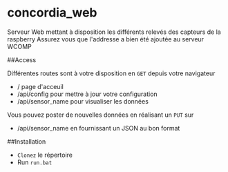 # concordia_web

Serveur Web mettant à disposition les différents relevés des capteurs de la raspberry
Assurez vous que l'addresse a bien été ajoutée au serveur WCOMP

##Access

Différentes routes sont à votre disposition en `GET` depuis votre navigateur

- / page d'acceuil
- /api/config pour mettre à jour votre configuration
- /api/sensor_name pour visualiser les données

Vous pouvez poster de nouvelles données en réalisant un `PUT` sur 
- /api/sensor_name en fournissant un JSON au bon format

##Installation

- `Clonez` le répertoire
- Run `run.bat`


